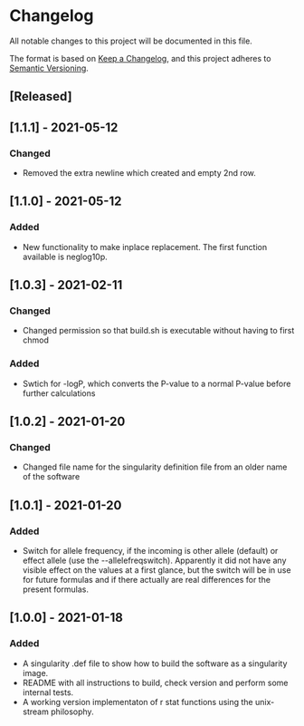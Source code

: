 # Changelog
All notable changes to this project will be documented in this file.

The format is based on [Keep a Changelog](https://keepachangelog.com/en/1.0.0/),
and this project adheres to [Semantic Versioning](https://semver.org/spec/v2.0.0.html).

## [Released]

## [1.1.1] - 2021-05-12
### Changed

- Removed the extra newline which created and empty 2nd row.

## [1.1.0] - 2021-05-12
### Added

- New functionality to make inplace replacement. The first function available is neglog10p.

## [1.0.3] - 2021-02-11
### Changed

- Changed permission so that build.sh is executable without having to first chmod

### Added

- Swtich for -logP, which converts the P-value to a normal P-value before further calculations

## [1.0.2] - 2021-01-20
### Changed

- Changed file name for the singularity definition file from an older name of the software


## [1.0.1] - 2021-01-20
### Added

- Switch for allele frequency, if the incoming is other allele (default) or effect allele (use the --allelefreqswitch). Apparently it did not have any visible effect on the values at a first glance, but the switch will be in use for future formulas and if there actually are real differences for the present formulas.


## [1.0.0] - 2021-01-18
### Added

- A singularity .def file to show how to build the software as a singularity image.
- README with all instructions to build, check version and perform some internal tests.
- A working version implementaton of r stat functions using the unix-stream philosophy.

